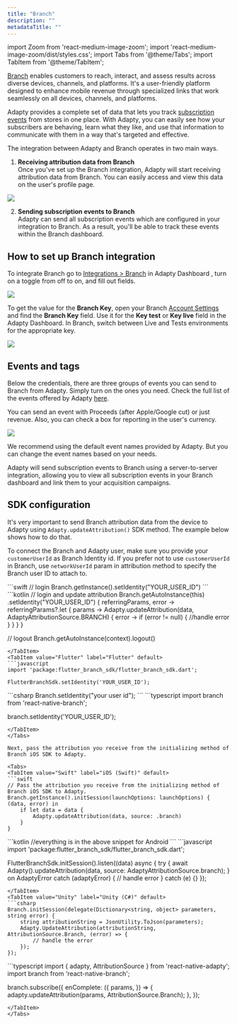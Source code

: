 ```yaml
---
title: "Branch"
description: ""
metadataTitle: ""
---
```


import Zoom from 'react-medium-image-zoom';
import 'react-medium-image-zoom/dist/styles.css';
import Tabs from '@theme/Tabs';
import TabItem from '@theme/TabItem';

[Branch](https://www.branch.io/) enables customers to reach, interact, and assess results across diverse devices, channels, and platforms. It's a user-friendly platform designed to enhance mobile revenue through specialized links that work seamlessly on all devices, channels, and platforms.

Adapty provides a complete set of data that lets you track [subscription events](events) from stores in one place. With Adapty, you can easily see how your subscribers are behaving, learn what they like, and use that information to communicate with them in a way that's targeted and effective. 

The integration between Adapty and Branch operates in two main ways.

1. **Receiving attribution data from Branch**  
   Once you've set up the Branch integration, Adapty will start receiving attribution data from Branch. You can easily access and view this data on the user's profile page.


<Zoom>
  <img src={require('./img/49f4aa7-CleanShot_2023-08-11_at_17.36.072x.png').default}
  style={{
    border: '1px solid #727272', /* border width and color */
    width: '700px', /* image width */
    display: 'block', /* for alignment */
    margin: '0 auto' /* center alignment */
  }}
/>
</Zoom>





2. **Sending subscription events to Branch**  
   Adapty can send all subscription events which are configured in your integration to Branch. As a result, you'll be able to track these events within the Branch dashboard. 

## How to set up Branch integration

To integrate Branch go to [Integrations > Branch](https://app.adapty.io/integrations/branch) in Adapty Dashboard , turn on a toggle from off to on, and fill out fields.


<Zoom>
  <img src={require('./img/817a051-CleanShot_2023-08-11_at_15.54.372x.png').default}
  style={{
    border: '1px solid #727272', /* border width and color */
    width: '700px', /* image width */
    display: 'block', /* for alignment */
    margin: '0 auto' /* center alignment */
  }}
/>
</Zoom>





To get the value for the **Branch Key**,  open your Branch [Account Settings](https://dashboard.branch.io/account-settings/profile) and find the **Branch Key** field. Use it for the **Key test** or **Key live** field in the Adapty Dashboard. In Branch, switch between Live and Tests environments for the appropriate key.


<Zoom>
  <img src={require('./img/130e58b-CleanShot_2023-08-11_at_15.24.162x.png').default}
  style={{
    border: '1px solid #727272', /* border width and color */
    width: '700px', /* image width */
    display: 'block', /* for alignment */
    margin: '0 auto' /* center alignment */
  }}
/>
</Zoom>





## Events and tags

Below the credentials, there are three groups of events you can send to Branch from Adapty. Simply turn on the ones you need. Check the full list of the events offered by Adapty [here](events).

You can send an event with Proceeds \(after Apple/Google cut\) or just revenue. Also, you can check a box for reporting in the user's currency.


<Zoom>
  <img src={require('./img/a645cf8-CleanShot_2023-08-11_at_15.18.282x.png').default}
  style={{
    border: '1px solid #727272', /* border width and color */
    width: '700px', /* image width */
    display: 'block', /* for alignment */
    margin: '0 auto' /* center alignment */
  }}
/>
</Zoom>





We recommend using the default event names provided by Adapty. But you can change the event names based on your needs.

Adapty will send subscription events to Branch using a server-to-server integration, allowing you to view all subscription events in your Branch dashboard and link them to your acquisition campaigns. 

## SDK configuration

It's very important to send Branch attribution data from the device to Adapty using `Adapty.updateAttribution()` SDK method. The example below shows how to do that.

To connect the Branch and Adapty user, make sure you provide your `customerUserId` as Branch Identity id. If you prefer not to use `customerUserId` in Branch, use `networkUserId` param in attribution method to specify the Branch user ID to attach to.

<Tabs>
<TabItem value="Swift" label="iOS (Swift)" default>
```swift 
// login
Branch.getInstance().setIdentity("YOUR_USER_ID")
```
</TabItem>
<TabItem value="kotlin" label="Android (Kotlin)" default>
```kotlin 
// login and update attribution
Branch.getAutoInstance(this)
    .setIdentity("YOUR_USER_ID") { referringParams, error ->
        referringParams?.let { params ->
            Adapty.updateAttribution(data, AdaptyAttributionSource.BRANCH) { error ->
                            if (error != null) {
                                //handle error
                            }
                        }
        }
    }

// logout
Branch.getAutoInstance(context).logout()
```
</TabItem>
<TabItem value="Flutter" label="Flutter" default>
```javascript
import 'package:flutter_branch_sdk/flutter_branch_sdk.dart';

FlutterBranchSdk.setIdentity('YOUR_USER_ID');
```
</TabItem>
<TabItem value="Unity" label="Unity (C#)" default>
```csharp 
Branch.setIdentity("your user id");
```
</TabItem>
<TabItem value="RN" label="React Native (TS)" default>
```typescript 
import branch from 'react-native-branch';

branch.setIdentity('YOUR_USER_ID');
```
</TabItem>
</Tabs>

Next, pass the attribution you receive from the initializing method of Branch iOS SDK to Adapty.

<Tabs>
<TabItem value="Swift" label="iOS (Swift)" default>
```swift 
// Pass the attribution you receive from the initializing method of Branch iOS SDK to Adapty.
Branch.getInstance().initSession(launchOptions: launchOptions) { (data, error) in
    if let data = data {
        Adapty.updateAttribution(data, source: .branch)
    }
}
```
</TabItem>
<TabItem value="kotlin" label="Android (Kotlin)" default>
```kotlin 
//everything is in the above snippet for Android
```
</TabItem>
<TabItem value="Flutter" label="Flutter (Dart)" default>
```javascript
import 'package:flutter_branch_sdk/flutter_branch_sdk.dart';

FlutterBranchSdk.initSession().listen((data) async {
    try {
        await Adapty().updateAttribution(data, source: AdaptyAttributionSource.branch);
    } on AdaptyError catch (adaptyError) {
        // handle error
    } catch (e) {}
});
```
</TabItem>
<TabItem value="Unity" label="Unity (C#)" default>
```csharp 
Branch.initSession(delegate(Dictionary<string, object> parameters, string error) {
    string attributionString = JsonUtility.ToJson(parameters);
    Adapty.UpdateAttribution(attributionString, AttributionSource.Branch, (error) => {
        // handle the error
    });
});
```
</TabItem>
<TabItem value="RN" label="React Native (TS)" default>
```typescript 
import { adapty, AttributionSource } from 'react-native-adapty';
import branch from 'react-native-branch';

branch.subscribe({
  enComplete: ({
    params,
  }) => {
    adapty.updateAttribution(params, AttributionSource.Branch);
  },
});
```
</TabItem>
</Tabs>